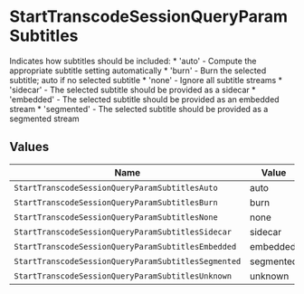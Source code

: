 # StartTranscodeSessionQueryParamSubtitles

Indicates how subtitles should be included: * 'auto' - Compute the appropriate subtitle setting automatically * 'burn' - Burn the selected subtitle; auto if no selected subtitle * 'none' - Ignore all subtitle streams * 'sidecar' - The selected subtitle should be provided as a sidecar * 'embedded' - The selected subtitle should be provided as an embedded stream * 'segmented' - The selected subtitle should be provided as a segmented stream



## Values

| Name                                                | Value                                               |
| --------------------------------------------------- | --------------------------------------------------- |
| `StartTranscodeSessionQueryParamSubtitlesAuto`      | auto                                                |
| `StartTranscodeSessionQueryParamSubtitlesBurn`      | burn                                                |
| `StartTranscodeSessionQueryParamSubtitlesNone`      | none                                                |
| `StartTranscodeSessionQueryParamSubtitlesSidecar`   | sidecar                                             |
| `StartTranscodeSessionQueryParamSubtitlesEmbedded`  | embedded                                            |
| `StartTranscodeSessionQueryParamSubtitlesSegmented` | segmented                                           |
| `StartTranscodeSessionQueryParamSubtitlesUnknown`   | unknown                                             |